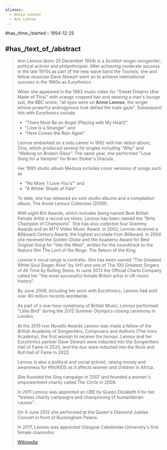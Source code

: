 ```yaml
---
aliases:
  - Annie Lennox 
  - Ann Lennox 
---
```


#has_/time_/started :: 1954-12-25  

## #has_/text_of_/abstract 

> Ann Lennox  (born 25 December 1954) is a Scottish singer-songwriter, political activist and philanthropist. 
> After achieving moderate success in the late 1970s as part of the new wave band the Tourists, 
> she and fellow musician Dave Stewart went on to achieve international success in the 1980s as Eurythmics. 
> 
> When she appeared in the 1983 music video for "Sweet Dreams (Are Made of This)" 
> with orange cropped hair and wearing a man's lounge suit, the BBC wrote, 
> "all eyes were on **Annie Lennox**, the singer whose powerful androgynous look defied the male gaze". 
> Subsequent hits with Eurythmics include 
> - "There Must Be an Angel (Playing with My Heart)", 
> - "Love Is a Stranger" and 
> - "Here Comes the Rain Again".
>
> Lennox embarked on a solo career in 1992 with her debut album, Diva, 
> which produced several hit singles including "Why" and "Walking on Broken Glass". 
> The same year, she performed "Love Song for a Vampire" for Bram Stoker's Dracula. 
> 
> Her 1995 studio album Medusa includes cover versions of songs such as 
> - "No More 'I Love You's'" and 
> - "A Whiter Shade of Pale". 
> 
> To date, she has released six solo studio albums and a compilation album, The Annie Lennox Collection (2009). 
> 
> With eight Brit Awards, which includes being named Best British Female Artist a record six times, 
> Lennox has been named the "Brits Champion of Champions". 
> She has also collected four Grammy Awards and an MTV Video Music Award. 
> In 2002, Lennox received a Billboard Century Award; the highest accolade from Billboard. 
> In 2004 she received the Golden Globe and the Academy Award for Best Original Song 
> for "Into the West", written for the soundtrack to the feature film The Lord of the Rings: The Return of the King.
>
> Lennox's vocal range is contralto. She has been named "The Greatest White Soul Singer Alive" 
> by VH1 and one of The 100 Greatest Singers of All Time by Rolling Stone. 
> In June 2013 the Official Charts Company called her 
> "the most successful female British artist in UK music history". 
> 
> By June 2008, including her work with Eurythmics, Lennox had sold over 80 million records worldwide. 
> 
> As part of a one-hour symphony of British Music, Lennox performed "Little Bird" 
> during the 2012 Summer Olympics closing ceremony in London. 
> 
> At the 2015 Ivor Novello Awards Lennox was made a fellow of the British Academy of Songwriters, 
> Composers and Authors (The Ivors Academy), the first woman to receive the honour. 
> Lennox and her Eurythmics partner Dave Stewart were 
> inducted into the Songwriters Hall of Fame in 2020, and the duo were 
> inducted into the Rock and Roll Hall of Fame in 2022.
>
> Lennox is also a political and social activist, raising money and awareness for HIV/AIDS 
> as it affects women and children in Africa. 
> 
> She founded the Sing campaign in 2007 and founded 
> a women's empowerment charity called The Circle in 2008. 
> 
> In 2011 Lennox was appointed an OBE by Queen Elizabeth II 
> for her "tireless charity campaigns and championing of humanitarian causes". 
> 
> On 4 June 2012 she performed at the Queen's Diamond Jubilee Concert 
> in front of Buckingham Palace. 
> 
> In 2017, Lennox was appointed Glasgow Caledonian University's first female chancellor.
>
> [Wikipedia](https://en.wikipedia.org/wiki/Annie%20Lennox) 


